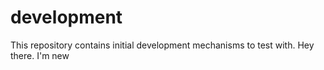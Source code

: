# development
This repository contains initial development mechanisms to test with.
Hey there. I'm new
